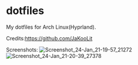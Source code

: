 # dotfiles
My dotfiles for Arch Linux(Hyprland).

Credits:https://github.com/JaKooLit

Screenshots:
![Screenshot_24-Jan_21-19-57_21272](https://github.com/wbose/dotfiles/assets/84239853/05970dd3-83d1-4695-8ec9-fb28aea1e0c5)
![Screenshot_24-Jan_21-20-39_27378](https://github.com/wbose/dotfiles/assets/84239853/61de9115-57ae-49d1-a0fb-ad131d510d7e)
